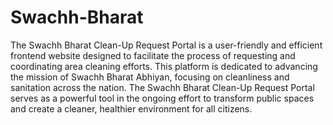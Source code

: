 # Swachh-Bharat
The Swachh Bharat Clean-Up Request Portal is a user-friendly and efficient frontend website designed to facilitate the process of requesting and coordinating area cleaning efforts. This platform is dedicated to advancing the mission of Swachh Bharat Abhiyan, focusing on cleanliness and sanitation across the nation.
The Swachh Bharat Clean-Up Request Portal serves as a powerful tool in the ongoing effort to transform public spaces and create a cleaner, healthier environment for all citizens.

